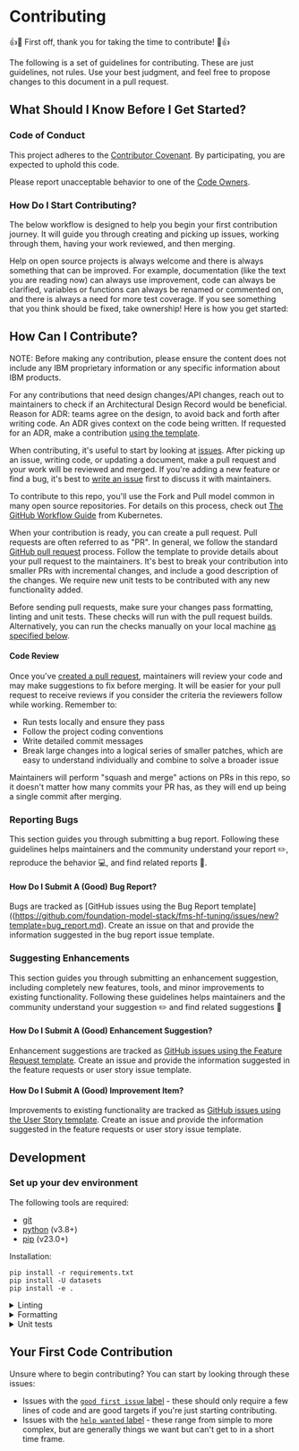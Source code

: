 # Contributing

👍🎉 First off, thank you for taking the time to contribute! 🎉👍

The following is a set of guidelines for contributing. These are just guidelines, not rules. Use your best judgment, and feel free to propose changes to this document in a pull request.

## What Should I Know Before I Get Started?

### Code of Conduct

This project adheres to the [Contributor Covenant](./code-of-conduct.md). By participating, you are expected to uphold this code.

Please report unacceptable behavior to one of the [Code Owners](./CODEOWNERS).

### How Do I Start Contributing?

The below workflow is designed to help you begin your first contribution journey. It will guide you through creating and picking up issues, working through them, having your work reviewed, and then merging.

Help on open source projects is always welcome and there is always something that can be improved. For example, documentation (like the text you are reading now) can always use improvement, code can always be clarified, variables or functions can always be renamed or commented on, and there is always a need for more test coverage. If you see something that you think should be fixed, take ownership! Here is how you get started:

## How Can I Contribute?

NOTE: Before making any contribution, please ensure the content does not include any IBM proprietary information or any specific information about IBM products. 

For any contributions that need design changes/API changes, reach out to maintainers to check if an Architectural Design Record would be beneficial. Reason for ADR: teams agree on the design, to avoid back and forth after writing code. An ADR gives context on the code being written. If requested for an ADR, make a contribution [using the template](https://github.com/foundation-model-stack/fms-hf-tuning/architecture_records/template.md).

When contributing, it's useful to start by looking at [issues](https://github.com/foundation-model-stack/fms-hf-tuning/issues). After picking up an issue, writing code, or updating a document, make a pull request and your work will be reviewed and merged. If you're adding a new feature or find a bug, it's best to [write an issue](https://github.com/foundation-model-stack/fms-hf-tuning/issues/new) first to discuss it with maintainers. 

To contribute to this repo, you'll use the Fork and Pull model common in many open source repositories. For details on this process, check out [The GitHub Workflow
Guide](https://github.com/kubernetes/community/blob/master/contributors/guide/github-workflow.md)
from Kubernetes.

When your contribution is ready, you can create a pull request. Pull requests are often referred to as "PR". In general, we follow the standard [GitHub pull request](https://help.github.com/en/articles/about-pull-requests) process. Follow the template to provide details about your pull request to the maintainers. It's best to break your contribution into smaller PRs with incremental changes, and include a good description of the changes. 
We require new unit tests to be contributed with any new functionality added. 

Before sending pull requests, make sure your changes pass formatting, linting and unit tests. These checks will run with the pull request builds. Alternatively, you can run the checks manually on your local machine [as specified below](#development).

#### Code Review

Once you've [created a pull request](#how-can-i-contribute), maintainers will review your code and may make suggestions to fix before merging. It will be easier for your pull request to receive reviews if you consider the criteria the reviewers follow while working. Remember to:

- Run tests locally and ensure they pass
- Follow the project coding conventions
- Write detailed commit messages
- Break large changes into a logical series of smaller patches, which are easy to understand individually and combine to solve a broader issue

Maintainers will perform "squash and merge" actions on PRs in this repo, so it doesn't matter how many commits your PR has, as they will end up being a single commit after merging.

### Reporting Bugs

This section guides you through submitting a bug report. Following these guidelines helps maintainers and the community understand your report ✏️, reproduce the behavior 💻, and find related reports 🔎.

#### How Do I Submit A (Good) Bug Report?

Bugs are tracked as [GitHub issues using the Bug Report template]((https://github.com/foundation-model-stack/fms-hf-tuning/issues/new?template=bug_report.md). Create an issue on that and provide the information suggested in the bug report issue template. 

### Suggesting Enhancements

This section guides you through submitting an enhancement suggestion, including completely new features, tools, and minor improvements to existing functionality. Following these guidelines helps maintainers and the community understand your suggestion ✏️ and find related suggestions 🔎

#### How Do I Submit A (Good) Enhancement Suggestion?

Enhancement suggestions are tracked as [GitHub issues using the Feature Request template](https://github.com/foundation-model-stack/fms-hf-tuning/issues/new?template=feature_request.md). Create an issue and provide the information suggested in the feature requests or user story issue template.

#### How Do I Submit A (Good) Improvement Item?

Improvements to existing functionality are tracked as [GitHub issues using the User Story template](https://github.com/foundation-model-stack/fms-hf-tuning/issues/new?template=user_story.md). Create an issue and provide the information suggested in the feature requests or user story issue template.

## Development

### Set up your dev environment

The following tools are required:

- [git](https://git-scm.com)
- [python](https://www.python.org) (v3.8+)
- [pip](https://pypi.org/project/pip/) (v23.0+)

Installation:
``` 
pip install -r requirements.txt
pip install -U datasets
pip install -e .
```
<details>
<summary>Linting</summary>

To lint your code:
```shell
tox -e lint
```

We use Pylint to checks your Python code for errors, coding standards, code convention and refactoring suggestions.

Pylint emits [messages](https://pylint.pycqa.org/en/latest/user_guide/messages/index.html) that provides explanations of the failed checks.

You should fix all message in the following order:
1. Fix each message provided. Select a message [description](https://pylint.pycqa.org/en/latest/user_guide/messages/messages_overview.html#messages-overview) to fix a message.
2. Disable a message (i.e: unbalanced-tuple-unpacking) caused by a particular line of code:
    ```python
    a, b = ... # pylint: disable=unbalanced-tuple-unpacking
    ```
    Please see [here](https://pylint.pycqa.org/en/latest/user_guide/messages/message_control.html#block-disables) for the progma syntax.

3. Disable a checker globally. Please extend the `disable=` list in the [pylintrc](.pylintrc) file.
    > Note: Disable checkers only if there is good reason.
</details>

<details>
<summary>Formatting</summary>

To format your code:
```shell
tox -e fmt
```
We use [black](https://github.com/psf/black) formatter to format the code.

You could optionally install the git pre-commit hooks if you would like to format the code automatically for each commit:
```
brew install pre-commit
pre-commit install
```
</details>

<details>
<summary>Unit tests</summary>

To run unit tests:
```shell
tox -e py
```
Running unit tests ensures your contributions do not break exiting code.
We use [pytest](https://docs.pytest.org/) framework to run unit tests. The framework is setup to run all run all test_*.py or *_test.py in the [tests](./tests) directory.

> Optionally, run `make test` command to do formatting, linting, and testing at once.
</details>

## Your First Code Contribution

Unsure where to begin contributing? You can start by looking through these issues:

- Issues with the [`good first issue` label](https://github.com/foundation-model-stack/fms-hf-tuning/issues?q=is%3Aissue+is%3Aopen+label%3A%22good+first+issue%22) - these should only require a few lines of code and are good targets if you're just starting contributing.
- Issues with the [`help wanted` label](https://github.com/foundation-model-stack/fms-hf-tuning/issues?q=is%3Aissue+is%3Aopen+label%3A%22help+wanted%22) - these range from simple to more complex, but are generally things we want but can't get to in a short time frame.
